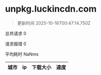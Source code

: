 
  # unpkg.luckincdn.com

  > 更新时间 2025-10-16T00:47:14.750Z
  
  总共请求 0

  请求报错 0

  平均耗时 NaNms

|城市|ip|下载大小|速度|
|-----|----------|---|---|

  